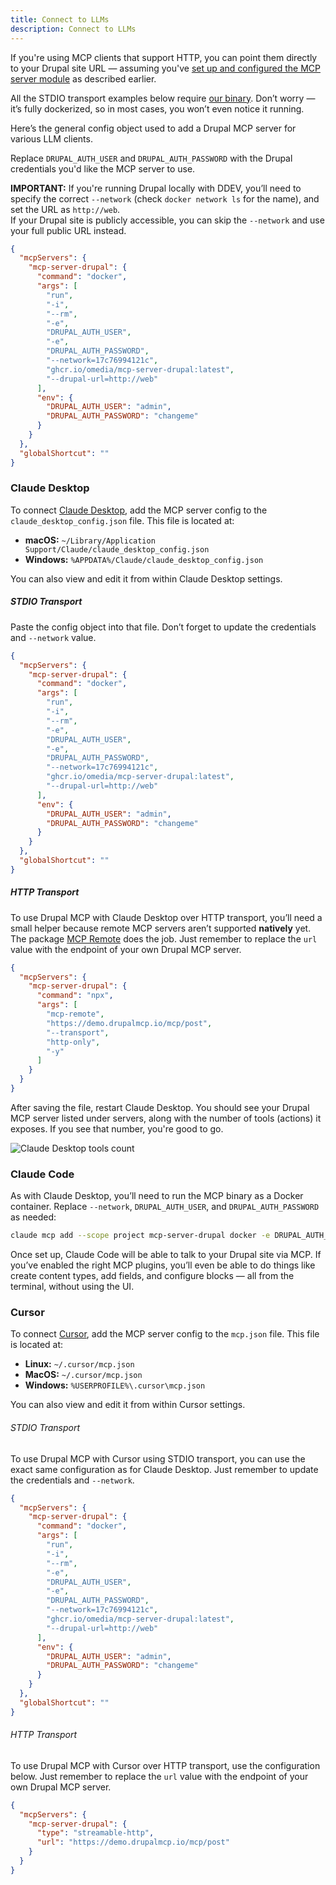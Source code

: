 ```yaml
---
title: Connect to LLMs
description: Connect to LLMs
---
```


If you're using MCP clients that support HTTP, you can point them directly to your Drupal site URL — assuming you've [set up and configured the MCP server module](/en/mcp-server/setup-configure/) as described earlier.

All the STDIO transport examples below require [our binary](/en/developers/stdio-binary/). Don’t worry — it’s fully dockerized, so in most cases, you won’t even notice it running.

Here’s the general config object used to add a Drupal MCP server for various LLM clients.

Replace `DRUPAL_AUTH_USER` and `DRUPAL_AUTH_PASSWORD` with the Drupal credentials you'd like the MCP server to use.

**IMPORTANT:** If you're running Drupal locally with DDEV, you’ll need to specify the correct `--network` (check `docker network ls` for the name), and set the URL as `http://web`.  
If your Drupal site is publicly accessible, you can skip the `--network` and use your full public URL instead.

```json
{
  "mcpServers": {
    "mcp-server-drupal": {
      "command": "docker",
      "args": [
        "run",
        "-i",
        "--rm",
        "-e",
        "DRUPAL_AUTH_USER",
        "-e",
        "DRUPAL_AUTH_PASSWORD",
        "--network=17c76994121c",
        "ghcr.io/omedia/mcp-server-drupal:latest",
        "--drupal-url=http://web"
      ],
      "env": {
        "DRUPAL_AUTH_USER": "admin",
        "DRUPAL_AUTH_PASSWORD": "changeme"
      }
    }
  },
  "globalShortcut": ""
}
```

### Claude Desktop

To connect [Claude Desktop](https://claude.ai/download), add the MCP server config to the `claude_desktop_config.json` file. This file is located at:

- **macOS:** `~/Library/Application Support/Claude/claude_desktop_config.json`
- **Windows:** `%APPDATA%/Claude/claude_desktop_config.json`

You can also view and edit it from within Claude Desktop settings.

##### STDIO Transport

Paste the config object into that file. Don’t forget to update the credentials and `--network` value.

```json
{
  "mcpServers": {
    "mcp-server-drupal": {
      "command": "docker",
      "args": [
        "run",
        "-i",
        "--rm",
        "-e",
        "DRUPAL_AUTH_USER",
        "-e",
        "DRUPAL_AUTH_PASSWORD",
        "--network=17c76994121c",
        "ghcr.io/omedia/mcp-server-drupal:latest",
        "--drupal-url=http://web"
      ],
      "env": {
        "DRUPAL_AUTH_USER": "admin",
        "DRUPAL_AUTH_PASSWORD": "changeme"
      }
    }
  },
  "globalShortcut": ""
}
```

##### HTTP Transport

To use Drupal MCP with Claude Desktop over HTTP transport, you’ll need a small helper because remote MCP servers aren’t supported **natively** yet. The package [MCP Remote](https://www.npmjs.com/package/mcp-remote) does the job. Just remember to replace the `url` value with the endpoint of your own Drupal MCP server.

```json
{
  "mcpServers": {
    "mcp-server-drupal": {
      "command": "npx",
      "args": [
        "mcp-remote",
        "https://demo.drupalmcp.io/mcp/post",
        "--transport",
        "http-only",
        "-y"
      ]
    }
  }
}
```

After saving the file, restart Claude Desktop. You should see your Drupal MCP server listed under servers, along with the number of tools (actions) it exposes. If you see that number, you're good to go.

![Claude Desktop tools count](/images/claude-tools.png)

### Claude Code

As with Claude Desktop, you’ll need to run the MCP binary as a Docker container. Replace `--network`, `DRUPAL_AUTH_USER`, and `DRUPAL_AUTH_PASSWORD` as needed:

```bash
claude mcp add --scope project mcp-server-drupal docker -e DRUPAL_AUTH_USER=admin -e DRUPAL_AUTH_PASSWORD=changeme -- run -i --rm -e DRUPAL_AUTH_USER -e DRUPAL_AUTH_PASSWORD --network=1bca71ea7302 ghcr.io/omedia/mcp-server-drupal:latest --drupal-url=http://web
```

Once set up, Claude Code will be able to talk to your Drupal site via MCP. If you’ve enabled the right MCP plugins, you’ll even be able to do things like create content types, add fields, and configure blocks — all from the terminal, without using the UI.

### Cursor
To connect [Cursor](https://www.cursor.com/downloads), add the MCP server config to the `mcp.json` file. This file is located at:

- **Linux:** `~/.cursor/mcp.json`
- **MacOS:** `~/.cursor/mcp.json`
- **Windows:** `%USERPROFILE%\.cursor\mcp.json`

You can also view and edit it from within Cursor settings.

###### STDIO Transport

To use Drupal MCP with Cursor using STDIO transport, you can use the exact same configuration as for Claude Desktop. Just remember to update the credentials and `--network`.

```json
{
  "mcpServers": {
    "mcp-server-drupal": {
      "command": "docker",
      "args": [
        "run",
        "-i",
        "--rm",
        "-e",
        "DRUPAL_AUTH_USER",
        "-e",
        "DRUPAL_AUTH_PASSWORD",
        "--network=17c76994121c",
        "ghcr.io/omedia/mcp-server-drupal:latest",
        "--drupal-url=http://web"
      ],
      "env": {
        "DRUPAL_AUTH_USER": "admin",
        "DRUPAL_AUTH_PASSWORD": "changeme"
      }
    }
  },
  "globalShortcut": ""
}
```

###### HTTP Transport

To use Drupal MCP with Cursor over HTTP transport, use the configuration below. Just remember to replace the `url` value with the endpoint of your own Drupal MCP server.

```json
{
  "mcpServers": {
    "mcp-server-drupal": {
      "type": "streamable-http",
      "url": "https://demo.drupalmcp.io/mcp/post"
    }
  }
}
```